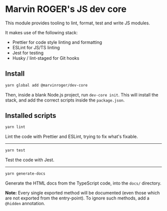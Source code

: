 # Marvin ROGER's JS dev core

This module provides tooling to lint, format, test and write JS modules.

It makes use of the following stack:

- Prettier for code style linting and formatting
- ESLint for JS/TS linting
- Jest for testing
- Husky / lint-staged for Git hooks

## Install

```bash
yarn global add @marvinroger/dev-core
```

Then, inside a blank Node.js project, run `dev-core init`.
This will install the stack, and add the correct scripts inside the `package.json`.

## Installed scripts

```bash
yarn lint
```

Lint the code with Prettier and ESLint, trying to fix what's fixable.

---

```bash
yarn test
```

Test the code with Jest.

---

```bash
yarn generate-docs
```

Generate the HTML docs from the TypeScript code, into the `docs/` directory.

**Note:** Every single exported method will be documented (even those which are not exported from the entry-point). To ignore such methods, add a `@hidden` annotation.
